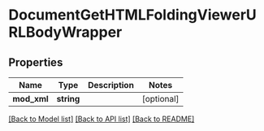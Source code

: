 # DocumentGetHTMLFoldingViewerURLBodyWrapper

## Properties
Name | Type | Description | Notes
------------ | ------------- | ------------- | -------------
**mod_xml** | **string** |  | [optional] 

[[Back to Model list]](../README.md#documentation-for-models) [[Back to API list]](../README.md#documentation-for-api-endpoints) [[Back to README]](../README.md)


